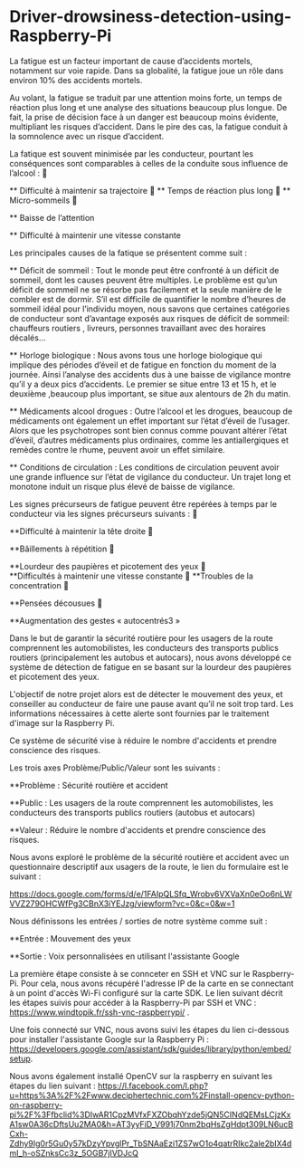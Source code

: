 # Driver-drowsiness-detection-using-Raspberry-Pi

La fatigue est un facteur important de cause d’accidents mortels, notamment sur voie rapide. Dans sa globalité, la fatigue joue un rôle dans environ 10% des accidents mortels.

Au volant, la fatigue se traduit par une attention moins forte, un temps de réaction plus long et une analyse des situations beaucoup plus longue. De fait, la prise de décision face à un danger est beaucoup moins évidente, multipliant les risques d’accident. Dans le pire des cas, la fatigue conduit à la somnolence avec un risque d’accident.

La fatique est souvent minimisée par les conducteur, pourtant les conséquences sont comparables à celles de la conduite sous influence de l’alcool :  

** Difficulté à maintenir sa trajectoire 
 
** Temps de réaction plus long 
 
** Micro-sommeils 

** Baisse de l’attention

** Difficulté à maintenir une vitesse constante

Les principales causes de la fatique se présentent comme suit : 

** Déficit de sommeil : Tout le monde peut être confronté à un déficit de sommeil, dont les causes peuvent être multiples. Le problème est qu’un déficit de sommeil ne se résorbe pas facilement et la seule manière de le combler est de dormir. S’il est difficile de quantifier le nombre d’heures de sommeil idéal pour l’individu moyen, nous savons que certaines catégories de conducteur sont d’avantage exposés aux risques de déficit de sommeil: chauffeurs routiers , livreurs, personnes travaillant avec des horaires décalés... 

** Horloge biologique : Nous avons tous une horloge biologique qui implique des périodes d’éveil et de fatigue en fonction du moment de la journée. Ainsi l’analyse des accidents dus à une baisse de vigilance montre qu’il y a deux pics d’accidents. Le premier se situe entre 13 et 15 h, et le deuxième ,beaucoup plus important, se situe aux alentours de 2h du matin.   

** Médicaments alcool drogues : Outre l’alcool et les drogues, beaucoup de médicaments ont également un effet important sur l’état d’éveil de l’usager. Alors que les psychotropes sont bien connus comme pouvant altérer l’état d’éveil, d’autres médicaments plus ordinaires, comme les antiallergiques et remèdes contre le rhume, peuvent avoir un effet similaire.

** Conditions de circulation : Les conditions de circulation peuvent avoir une grande influence sur l’état de vigilance du conducteur. Un trajet long et monotone induit un risque plus élevé de baisse de vigilance.

Les signes précurseurs de fatigue peuvent être repérées à temps par le conducteur via les signes précurseurs suivants : 

**Difficulté à maintenir la tête droite  

**Bâillements à répétition 

**Lourdeur des paupières et picotement des yeux
  
**Difficultés à maintenir une vitesse constante 
 
**Troubles de la concentration 

**Pensées décousues  

**Augmentation des gestes « autocentrés3 »

Dans le but de garantir la sécurité routière pour les usagers de la route comprennent les automobilistes, les conducteurs des transports publics routiers (principalement les autobus et autocars), nous avons développé ce système de détection de fatigue en se basant sur la lourdeur des paupières et picotement des yeux. 

L'objectif de notre projet alors est de détecter le mouvement des yeux, et conseiller au conducteur de faire une pause avant qu’il ne soit trop tard. Les informations nécessaires à cette alerte sont fournies par le traitement d'image sur la Raspberry Pi.  

Ce système de sécurité vise à réduire le nombre d'accidents et prendre conscience des risques. 

Les trois axes Problème/Public/Valeur sont les suivants :  

**Problème :    Sécurité routière et accident                         

**Public   :    Les usagers de la route comprennent les automobilistes, les conducteurs des transports publics routiers (autobus et autocars)

**Valeur   :    Réduire le nombre d'accidents et prendre conscience des risques. 

Nous avons exploré le problème de la sécurité routière et accident avec un questionnaire descriptif aux usagers de la route, le lien du formulaire est le suivant : 

https://docs.google.com/forms/d/e/1FAIpQLSfq_Wrobv6VXVaXn0eOo6nLWVVZ279OHCWfPg3CBnX3iYEJzg/viewform?vc=0&c=0&w=1

Nous définissons les entrées / sorties de notre système comme suit :

**Entrée : Mouvement des yeux

**Sortie : Voix personnalisées en utilisant l'assistante Google
                        
La première étape consiste à se connceter en SSH et VNC sur le Raspberry-Pi. Pour cela, nous avons récupéré l'adresse IP de la carte en se connectant à un point d'accès Wi-Fi configuré sur la carte SDK. Le lien suivant décrit les étapes suivis pour accéder à la Raspberry-Pi par SSH et VNC : https://www.windtopik.fr/ssh-vnc-raspberrypi/ .

Une fois connecté sur VNC, nous avons suivi les étapes du lien ci-dessous pour installer l'assistante Google sur la Raspberry Pi : https://developers.google.com/assistant/sdk/guides/library/python/embed/setup. 

Nous avons également installé OpenCV sur la raspberry en suivant les étapes du lien suivant : https://l.facebook.com/l.php?u=https%3A%2F%2Fwww.deciphertechnic.com%2Finstall-opencv-python-on-raspberry-pi%2F%3Ffbclid%3DIwAR1CpzMVfxFXZObqhYzde5jQN5CINdQEMsLCjzKxA1sw0A36cDftsUu2MA0&h=AT3yyFiD_V991j70nm2bqHsZgHdpt309LN6ucBCxh-Zdhy9Ig0r5Gu0y57kDzyYpvglPr_TbSNAaEzi1ZS7wO1o4qatrRIkc2ale2bIX4dmI_h-oSZnksCc3z_5OGB7jIVDJcQ


 
